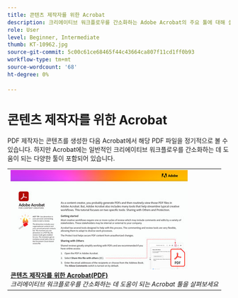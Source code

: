 ```yaml
---
title: 콘텐츠 제작자를 위한 Acrobat
description: 크리에이티브 워크플로우를 간소화하는 Adobe Acrobat의 주요 툴에 대해 살펴보세요
role: User
level: Beginner, Intermediate
thumb: KT-10962.jpg
source-git-commit: 5c00c61ce68465f44c43664ca807f11cd1ff0b93
workflow-type: tm+mt
source-wordcount: '68'
ht-degree: 0%

---
```


# 콘텐츠 제작자를 위한 Acrobat

PDF 제작자는 콘텐츠를 생성한 다음 Acrobat에서 해당 PDF 파일을 정기적으로 볼 수 있습니다. 하지만 Acrobat에는 일반적인 크리에이티브 워크플로우를 간소화하는 데 도움이 되는 다양한 툴이 포함되어 있습니다.

<table style="table-layout:auto">
<tr>
 <td>
   <a href="assets/AcrobatforContentCreators.pdf" target="_blank">
      <img alt="콘텐츠 제작자를 위한 Acrobat" src="assets/AcrobatforContentCreators_400.jpg" />
   </a>
    <div>
   <a href="assets/AcrobatforContentCreators.pdf" target="_blank"><strong>콘텐츠 제작자를 위한 Acrobat(PDF)</strong></a>
    </div>
    <em>크리에이티브 워크플로우를 간소화하는 데 도움이 되는 Acrobat 툴을 살펴보세요</em>
    <br>
  </td>
</tr>
</table>